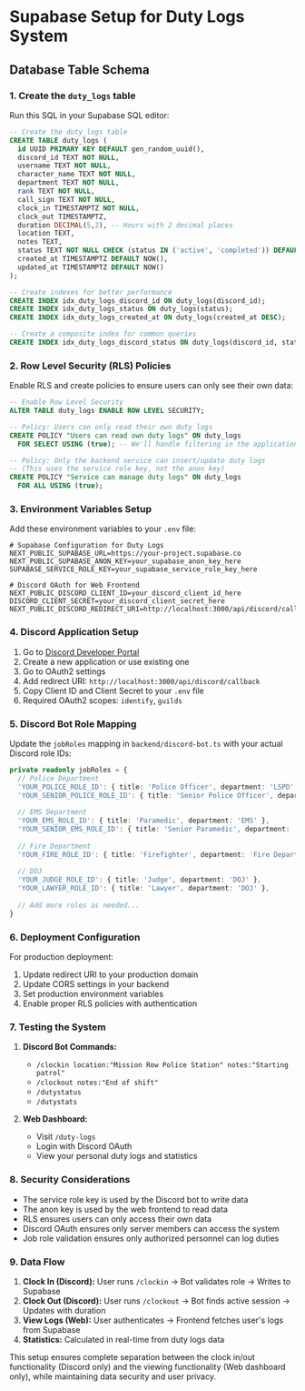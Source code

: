 # Supabase Setup for Duty Logs System

## Database Table Schema

### 1. Create the `duty_logs` table

Run this SQL in your Supabase SQL editor:

```sql
-- Create the duty_logs table
CREATE TABLE duty_logs (
  id UUID PRIMARY KEY DEFAULT gen_random_uuid(),
  discord_id TEXT NOT NULL,
  username TEXT NOT NULL,
  character_name TEXT NOT NULL,
  department TEXT NOT NULL,
  rank TEXT NOT NULL,
  call_sign TEXT NOT NULL,
  clock_in TIMESTAMPTZ NOT NULL,
  clock_out TIMESTAMPTZ,
  duration DECIMAL(5,2), -- Hours with 2 decimal places
  location TEXT,
  notes TEXT,
  status TEXT NOT NULL CHECK (status IN ('active', 'completed')) DEFAULT 'active',
  created_at TIMESTAMPTZ DEFAULT NOW(),
  updated_at TIMESTAMPTZ DEFAULT NOW()
);

-- Create indexes for better performance
CREATE INDEX idx_duty_logs_discord_id ON duty_logs(discord_id);
CREATE INDEX idx_duty_logs_status ON duty_logs(status);
CREATE INDEX idx_duty_logs_created_at ON duty_logs(created_at DESC);

-- Create a composite index for common queries
CREATE INDEX idx_duty_logs_discord_status ON duty_logs(discord_id, status);
```

### 2. Row Level Security (RLS) Policies

Enable RLS and create policies to ensure users can only see their own data:

```sql
-- Enable Row Level Security
ALTER TABLE duty_logs ENABLE ROW LEVEL SECURITY;

-- Policy: Users can only read their own duty logs
CREATE POLICY "Users can read own duty logs" ON duty_logs
  FOR SELECT USING (true); -- We'll handle filtering in the application

-- Policy: Only the backend service can insert/update duty logs
-- (This uses the service role key, not the anon key)
CREATE POLICY "Service can manage duty logs" ON duty_logs
  FOR ALL USING (true);
```

### 3. Environment Variables Setup

Add these environment variables to your `.env` file:

```env
# Supabase Configuration for Duty Logs
NEXT_PUBLIC_SUPABASE_URL=https://your-project.supabase.co
NEXT_PUBLIC_SUPABASE_ANON_KEY=your_supabase_anon_key_here
SUPABASE_SERVICE_ROLE_KEY=your_supabase_service_role_key_here

# Discord OAuth for Web Frontend
NEXT_PUBLIC_DISCORD_CLIENT_ID=your_discord_client_id_here
DISCORD_CLIENT_SECRET=your_discord_client_secret_here
NEXT_PUBLIC_DISCORD_REDIRECT_URI=http://localhost:3000/api/discord/callback
```

### 4. Discord Application Setup

1. Go to [Discord Developer Portal](https://discord.com/developers/applications)
2. Create a new application or use existing one
3. Go to OAuth2 settings
4. Add redirect URI: `http://localhost:3000/api/discord/callback`
5. Copy Client ID and Client Secret to your `.env` file
6. Required OAuth2 scopes: `identify`, `guilds`

### 5. Discord Bot Role Mapping

Update the `jobRoles` mapping in `backend/discord-bot.ts` with your actual Discord role IDs:

```typescript
private readonly jobRoles = {
  // Police Department
  'YOUR_POLICE_ROLE_ID': { title: 'Police Officer', department: 'LSPD' },
  'YOUR_SENIOR_POLICE_ROLE_ID': { title: 'Senior Police Officer', department: 'LSPD' },
  
  // EMS Department
  'YOUR_EMS_ROLE_ID': { title: 'Paramedic', department: 'EMS' },
  'YOUR_SENIOR_EMS_ROLE_ID': { title: 'Senior Paramedic', department: 'EMS' },
  
  // Fire Department
  'YOUR_FIRE_ROLE_ID': { title: 'Firefighter', department: 'Fire Department' },
  
  // DOJ
  'YOUR_JUDGE_ROLE_ID': { title: 'Judge', department: 'DOJ' },
  'YOUR_LAWYER_ROLE_ID': { title: 'Lawyer', department: 'DOJ' },
  
  // Add more roles as needed...
}
```

### 6. Deployment Configuration

For production deployment:

1. Update redirect URI to your production domain
2. Update CORS settings in your backend
3. Set production environment variables
4. Enable proper RLS policies with authentication

### 7. Testing the System

1. **Discord Bot Commands:**
   - `/clockin location:"Mission Row Police Station" notes:"Starting patrol"`
   - `/clockout notes:"End of shift"`
   - `/dutystatus`
   - `/dutystats`

2. **Web Dashboard:**
   - Visit `/duty-logs`
   - Login with Discord OAuth
   - View your personal duty logs and statistics

### 8. Security Considerations

- The service role key is used by the Discord bot to write data
- The anon key is used by the web frontend to read data
- RLS ensures users can only access their own data
- Discord OAuth ensures only server members can access the system
- Job role validation ensures only authorized personnel can log duties

### 9. Data Flow

1. **Clock In (Discord):** User runs `/clockin` → Bot validates role → Writes to Supabase
2. **Clock Out (Discord):** User runs `/clockout` → Bot finds active session → Updates with duration
3. **View Logs (Web):** User authenticates → Frontend fetches user's logs from Supabase
4. **Statistics:** Calculated in real-time from duty logs data

This setup ensures complete separation between the clock in/out functionality (Discord only) and the viewing functionality (Web dashboard only), while maintaining data security and user privacy. 